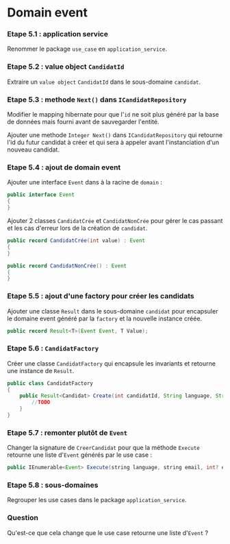 # Domain event

### Etape 5.1 : application service

Renommer le package `use_case` en `application_service`.

### Etape 5.2 : value object `CandidatId`

Extraire un `value object` `CandidatId` dans le sous-domaine `candidat`.

### Etape 5.3 : methode `Next()` dans `ICandidatRepository`

Modifier le mapping hibernate pour que l'`id` ne soit plus généré par la base de données mais fourni avant de
sauvegarder l'entité.

Ajouter une methode `Integer Next()` dans `ICandidatRepository` qui retourne l'id du futur candidat à créer et qui sera à
appeler avant l'instanciation d'un nouveau candidat.

### Etape 5.4 : ajout de domain event

Ajouter une interface `Event` dans à la racine de `domain` :

````java
public interface Event
{
}
````

Ajouter 2 classes `CandidatCrée` et `CandidatNonCrée` pour gérer le cas passant et les cas d'erreur lors de la création
de `candidat`.

```java
public record CandidatCrée(int value) : Event
{
}

public record CandidatNonCrée() : Event
{
}
```

### Etape 5.5 : ajout d'une factory pour créer les candidats

Ajouter une classe `Result` dans le sous-domaine `candidat` pour encapsuler le domaine event généré par la `factory` et
la nouvelle instance créée.

```java
public record Result<T>(Event Event, T Value);
```

### Etape 5.6 : `CandidatFactory`

Créer une classe `CandidatFactory` qui encapsule les invariants et retourne une instance de `Result`.

```java
public class CandidatFactory
{
    public Result<Candidat> Create(int candidatId, String language, String email, int? experienceEnAnnees) {
        //TODO
    }
}
```

### Etape 5.7 : remonter plutôt de `Event`

Changer la signature de `CreerCandidat` pour que la méthode `Execute` retourne une liste d'`Event` générés par le use
case :

```java
public IEnumerable<Event> Execute(string language, string email, int? experienceEnAnnees)
```

### Etape 5.8 : sous-domaines

Regrouper les use cases dans le package `application_service`.

### Question

Qu'est-ce que cela change que le use case retourne une liste d'`Event` ?
